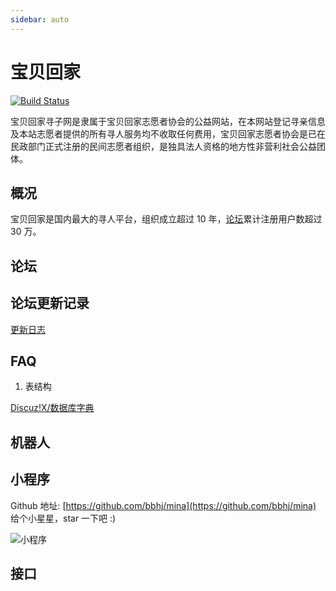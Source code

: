 ```yaml
---
sidebar: auto
---
```


# 宝贝回家
[![Build Status](https://travis-ci.org/airdb/vuepress.svg?branch=master)](https://travis-ci.org/airdb/vuepress.svg?branch=master)

宝贝回家寻子网是隶属于宝贝回家志愿者协会的公益网站，在本网站登记寻亲信息及本站志愿者提供的所有寻人服务均不收取任何费用，宝贝回家志愿者协会是已在民政部门正式注册的民间志愿者组织，是独具法人资格的地方性非营利社会公益团体。

## 概况

宝贝回家是国内最大的寻人平台，组织成立超过 10 年，[论坛](https://bbs.baobeihuijia.com)累计注册用户数超过 30 万。

## 论坛

## 论坛更新记录

[更新日志](/zh/bbhj/changelog.md)

## FAQ

1. 表结构

[Discuz!X/数据库字典](http://wiki.blueidea.com/index.php?title=Discuz!X/数据库字典)

## 机器人

## 小程序
Github 地址: [https://github.com/bbhj/mina](https://github.com/bbhj/mina)   给个小星星，star 一下吧 :)

![小程序](/images/8.jpg)

## 接口

